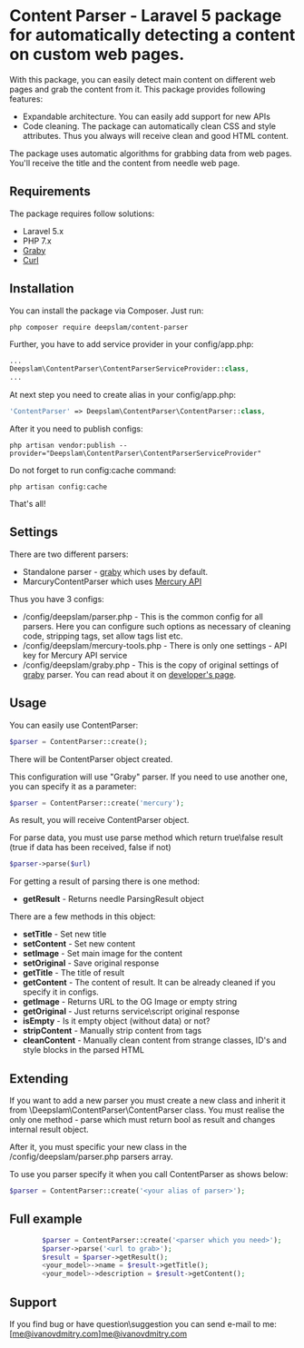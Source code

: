 # Content Parser - Laravel 5 package for automatically detecting a content on custom web pages.

With this package, you can easily detect main content on different web pages and grab the content from it.
This package provides following features:

* Expandable architecture. You can easily add support for new APIs
* Code cleaning. The package can automatically clean CSS and style attributes. Thus you always will receive clean and good HTML content.

The package uses automatic algorithms for grabbing data from web pages.
You'll receive the title and the content from needle web page.

## Requirements

The package requires follow solutions:

* Laravel 5.x
* PHP 7.x
* [Graby](https://github.com/j0k3r/graby)
* [Curl](https://github.com/ixudra/curl)

## Installation

You can install the package via Composer.
Just run:

```console
php composer require deepslam/content-parser
```

Further, you have to add service provider in your config/app.php:

```php
...
Deepslam\ContentParser\ContentParserServiceProvider::class,
...
```

At next step you need to create alias in your config/app.php:

```php
'ContentParser' => Deepslam\ContentParser\ContentParser::class,
```

After it you need to publish configs:

```console
php artisan vendor:publish --provider="Deepslam\ContentParser\ContentParserServiceProvider"
```

Do not forget to run config:cache command:

```console
php artisan config:cache
```

That's all!

## Settings

There are two different parsers:

* Standalone parser - [graby](https://github.com/j0k3r/graby/) which uses by default.
* MarcuryContentParser which uses [Mercury API](https://mercury.postlight.com/web-parser/)

Thus you have 3 configs:

* /config/deepslam/parser.php - This is the common config for all parsers. Here you can configure such options as necessary of cleaning code, stripping tags, set allow tags list etc.
* /config/deepslam/mercury-tools.php - There is only one settings - API key for Mercury API service
* /config/deepslam/graby.php - This is the copy of original settings of [graby](https://github.com/j0k3r/graby/) parser. You can read about it on [developer's page](https://github.com/j0k3r/graby/).

## Usage

You can easily use ContentParser:

```php
$parser = ContentParser::create();
```

There will be ContentParser object created.

This configuration will use "Graby" parser. If you need to use another one, you can specify it as a parameter:

```php
$parser = ContentParser::create('mercury');
```

As result, you will receive ContentParser object.

For parse data, you must use parse method which return true\false result (true if data has been received, false if not)

```php
$parser->parse($url)
```

For getting a result of parsing there is one method:

* **getResult** - Returns needle ParsingResult object

There are a few methods in this object:

* **setTitle** - Set new title
* **setContent** - Set new content
* **setImage** - Set main image for the content
* **setOriginal** - Save original response
* **getTitle**  - The title of result
* **getContent** - The content of result. It can be already cleaned if you specify it in configs.
* **getImage** - Returns URL to the OG Image or empty string
* **getOriginal** - Just returns service\script original response
* **isEmpty** - Is it empty object (without data) or not?
* **stripContent** - Manually strip content from tags
* **cleanContent** - Manually clean content from strange classes, ID's and style blocks in the parsed HTML

## Extending

If you want to add a new parser you must create a new class and inherit it from \Deepslam\ContentParser\ContentParser class.
You must realise the only one method - parse which must return bool as result and changes internal result object.

After it, you must specific your new class in the /config/deepslam/parser.php parsers array.

To use you parser specify it when you call ContentParser as shows below:

```php
$parser = ContentParser::create('<your alias of parser>');
```

## Full example

```php
        $parser = ContentParser::create('<parser which you need>');
        $parser->parse('<url to grab>');
        $result = $parser->getResult();
        <your_model>->name = $result->getTitle();
        <your_model>->description = $result->getContent();
```

## Support

If you find bug or have question\suggestion you can send e-mail to me: [me@ivanovdmitry.com]me@ivanovdmitry.com